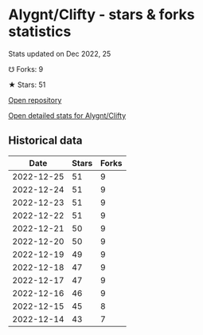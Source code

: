 # Alygnt/Clifty - stars & forks statistics

Stats updated on Dec 2022, 25

☋ Forks: 9

★ Stars: 51

[Open repository](https://github.com/Alygnt/Clifty)

[Open detailed stats for Alygnt/Clifty](https://reviewgithub.com/rep/Alygnt/Clifty)

## Historical data
| Date | Stars | Forks |
|------|-------|-------|
| 2022-12-25 | 51 | 9 | 
| 2022-12-24 | 51 | 9 | 
| 2022-12-23 | 51 | 9 | 
| 2022-12-22 | 51 | 9 | 
| 2022-12-21 | 50 | 9 | 
| 2022-12-20 | 50 | 9 | 
| 2022-12-19 | 49 | 9 | 
| 2022-12-18 | 47 | 9 | 
| 2022-12-17 | 47 | 9 | 
| 2022-12-16 | 46 | 9 | 
| 2022-12-15 | 45 | 8 | 
| 2022-12-14 | 43 | 7 | 

